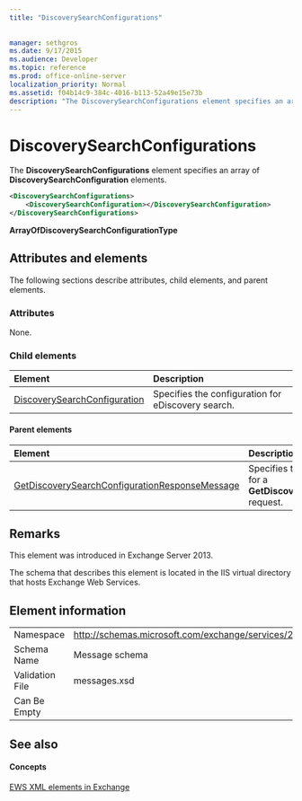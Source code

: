 ```yaml
---
title: "DiscoverySearchConfigurations"
 
 
manager: sethgros
ms.date: 9/17/2015
ms.audience: Developer
ms.topic: reference
ms.prod: office-online-server
localization_priority: Normal
ms.assetid: f04b14c9-384c-4016-b113-52a49e15e73b
description: "The DiscoverySearchConfigurations element specifies an array of DiscoverySearchConfiguration elements."
---
```


# DiscoverySearchConfigurations

The **DiscoverySearchConfigurations** element specifies an array of **DiscoverySearchConfiguration** elements. 
  
```XML
<DiscoverySearchConfigurations>
    <DiscoverySearchConfiguration></DiscoverySearchConfiguration>
</DiscoverySearchConfigurations>
```

 **ArrayOfDiscoverySearchConfigurationType**
## Attributes and elements

The following sections describe attributes, child elements, and parent elements.
  
### Attributes

None.
  
### Child elements

|**Element**|**Description**|
|:-----|:-----|
|[DiscoverySearchConfiguration](discoverysearchconfiguration.md) <br/> |Specifies the configuration for eDiscovery search.  <br/> |
   
#### Parent elements

|**Element**|**Description**|
|:-----|:-----|
|[GetDiscoverySearchConfigurationResponseMessage](getdiscoverysearchconfigurationresponsemessage.md) <br/> |Specifies the response message for a **GetDiscoverySearchConfiguration** request.  <br/> |
   
## Remarks

This element was introduced in Exchange Server 2013.
  
The schema that describes this element is located in the IIS virtual directory that hosts Exchange Web Services.
  
## Element information

|||
|:-----|:-----|
|Namespace  <br/> |http://schemas.microsoft.com/exchange/services/2006/messages  <br/> |
|Schema Name  <br/> |Message schema  <br/> |
|Validation File  <br/> |messages.xsd  <br/> |
|Can Be Empty  <br/> ||
   
## See also

#### Concepts

[EWS XML elements in Exchange](ews-xml-elements-in-exchange.md)


